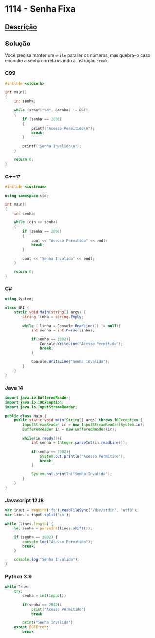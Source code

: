 # 1114 - Senha Fixa

## [Descrição](https://www.beecrowd.com.br/judge/pt/problems/view/1114)

## Solução

Você precisa manter um `while` para ler os números, mas quebrá-lo caso encontre a senha correta usando a instrução `break`.

### C99

```c
#include <stdio.h>

int main()
{
    int senha;

    while (scanf("%d", &senha) != EOF)
    {
        if (senha == 2002)
        {
            printf("Acesso Permitido\n");
            break;
        }

        printf("Senha Invalida\n");
    }

    return 0;
}
```

### C++17

```cpp
#include <iostream>

using namespace std;

int main()
{
    int senha;

    while (cin >> senha)
    {
        if (senha == 2002)
        {
            cout << "Acesso Permitido" << endl;
            break;
        }

        cout << "Senha Invalida" << endl;
    }

    return 0;
}
```

### C#

```cs
using System;

class URI {
    static void Main(string[] args) {
        string linha = string.Empty;

        while ((linha = Console.ReadLine()) != null){
            int senha = int.Parse(linha);

            if(senha == 2002){
                Console.WriteLine("Acesso Permitido");
                break;
            }

            Console.WriteLine("Senha Invalida");
        }
    }
}
```

### Java 14

```java
import java.io.BufferedReader;
import java.io.IOException;
import java.io.InputStreamReader;

public class Main {
    public static void main(String[] args) throws IOException {
        InputStreamReader ir = new InputStreamReader(System.in);
        BufferedReader in = new BufferedReader(ir);

        while(in.ready()){
            int senha = Integer.parseInt(in.readLine());

            if(senha == 2002){
                System.out.println("Acesso Permitido");
                break;
            }

            System.out.println("Senha Invalida");
        }
    }
}
```

### Javascript 12.18

```js
var input = require('fs').readFileSync('/dev/stdin', 'utf8');
var lines = input.split('\n');

while (lines.length) {
    let senha = parseInt(lines.shift());

    if (senha == 2002) {
        console.log("Acesso Permitido");
        break;
    }

    console.log("Senha Invalida");
}
```

### Python 3.9

```py
while True:
    try:
        senha = int(input())

        if(senha == 2002):
            print("Acesso Permitido")
            break

        print("Senha Invalida")
    except EOFError:
        break
```